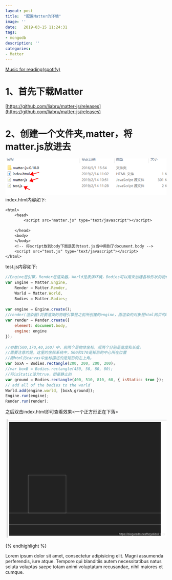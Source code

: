 ```yaml
---
layout: post
title:  "配置Matter的环境"
image: ''
date:   2019-03-15 11:24:31
tags:
- mongodb
description: ''
categories:
- Matter 
---
```


<p class="music-read"><a href="spotify:track:4DAZ8UYNpWVIV46aLkN2Qp">Music for reading(spotify)</a></p>

# 1、首先下载Matter

[https://github.com/liabru/matter-js/releases](https://github.com/liabru/matter-js/releases)

# 2、创建一个文件夹,matter，将matter.js放进去

![\assets\img\matterjs\1](..\assets\img\matterjs\1.png)index.html内容如下:

```
<html>
    <head>
        <script src="matter.js" type="text/javascript"></script>

    </head>
    <body>
    </body>
    <!-- 将script放到body下面是因为test.js当中用到了document.body -->
    <script src="test.js" type="text/javascript"></script> 
</html>
```

test.js内容如下:

```javascript
//Engine是引擎，Render是渲染器，World是表演环境，Bodies可以用来创建各种形状的物体。
var Engine = Matter.Engine,
    Render = Matter.Render,
    World = Matter.World,
    Bodies = Matter.Bodies;

var engine = Engine.create();
//render(渲染器)将要渲染的物理引擎是之前所创建的engine，而渲染的对象是html网页的body
var render = Render.create({
    element: document.body,
    engine: engine
});

//参数(500,170,40,260）中，前两个是物体坐标，后两个分别是宽度和长度。 
//需要注意的是，这里的坐标系统中，500和170是矩形的中心所在位置
//而html的canvas中坐标描述的是矩形的左上角。
var boxA = Bodies.rectangle(200, 200, 200, 200);
//var boxB = Bodies.rectangle(450, 50, 80, 80);
//将isStatic设为true，即是静止的
var ground = Bodies.rectangle(400, 510, 810, 60, { isStatic: true });
// add all of the bodies to the world
World.add(engine.world, [boxA,ground]);
Engine.run(engine);
Render.run(render);
```

之后双击index.html即可查看效果<一个正方形正在下落>

![\assets\img\matterjs\2](..\assets\img\matterjs\2.png)

{% endhighlight %}

Lorem ipsum dolor sit amet, consectetur adipisicing elit. Magni assumenda perferendis, iure atque. Tempore qui blanditiis autem necessitatibus natus soluta voluptas saepe totam animi voluptatum recusandae, nihil maiores et cumque.
